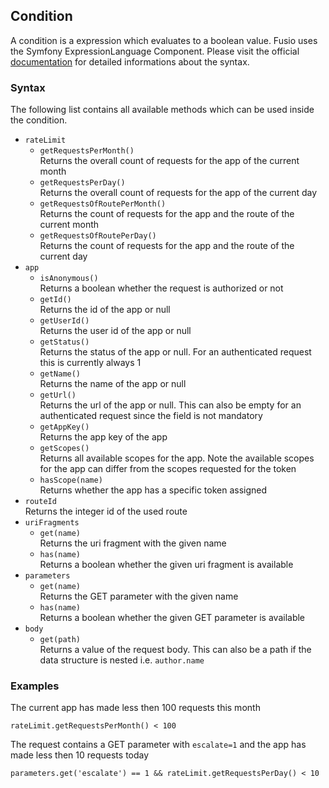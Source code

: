 
## Condition

A condition is a expression which evaluates to a boolean value. Fusio uses the
Symfony ExpressionLanguage Component. Please visit the official [documentation] 
for detailed informations about the syntax.

### Syntax

The following list contains all available methods which can be used inside the 
condition.

 * `rateLimit`  
   * `getRequestsPerMonth()`  
     Returns the overall count of requests for the app of the current month
   * `getRequestsPerDay()`  
     Returns the overall count of requests for the app of the current day
   * `getRequestsOfRoutePerMonth()`  
     Returns the count of requests for the app and the route of the current 
     month
   * `getRequestsOfRoutePerDay()`  
     Returns the count of requests for the app and the route of the current day
 * `app`  
   * `isAnonymous()`  
     Returns a boolean whether the request is authorized or not
   * `getId()`  
     Returns the id of the app or null
   * `getUserId()`  
     Returns the user id of the app or null
   * `getStatus()`  
     Returns the status of the app or null. For an authenticated request this is 
     currently always 1
   * `getName()`  
     Returns the name of the app or null
   * `getUrl()`  
     Returns the url of the app or null. This can also be empty for an 
     authenticated request since the field is not mandatory
   * `getAppKey()`  
     Returns the app key of the app
   * `getScopes()`  
     Returns all available scopes for the app. Note the available scopes for the
     app can differ from the scopes requested for the token
   * `hasScope(name)`  
     Returns whether the app has a specific token assigned
 * `routeId`  
   Returns the integer id of the used route
 * `uriFragments`  
   * `get(name)`  
     Returns the uri fragment with the given name
   * `has(name)`  
     Returns a boolean whether the given uri fragment is available
 * `parameters`  
   * `get(name)`  
     Returns the GET parameter with the given name
   * `has(name)`  
     Returns a boolean whether the given GET parameter is available
 * `body`  
   * `get(path)`  
     Returns a value of the request body. This can also be a path if the data
     structure is nested i.e. `author.name`

### Examples

The current app has made less then 100 requests this month

    rateLimit.getRequestsPerMonth() < 100

The request contains a GET parameter with <code>escalate=1</code> and the app 
has made less then 10 requests today

    parameters.get('escalate') == 1 && rateLimit.getRequestsPerDay() < 10


[documentation]: http://symfony.com/doc/current/components/expression_language/introduction.html